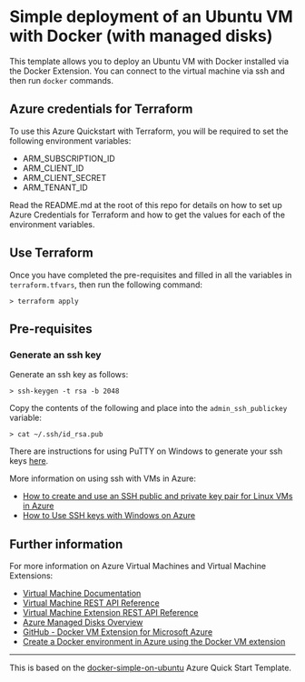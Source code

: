 # Simple deployment of an Ubuntu VM with Docker (with managed disks)

This template allows you to deploy an Ubuntu VM with Docker installed via the Docker Extension. You can connect to the virtual machine via ssh and then run `docker` commands.

## Azure credentials for Terraform

To use this Azure Quickstart with Terraform, you will be required to set the following environment variables:
- ARM_SUBSCRIPTION_ID
- ARM_CLIENT_ID
- ARM_CLIENT_SECRET
- ARM_TENANT_ID

Read the README.md at the root of this repo for details on how to set up Azure Credentials for Terraform and how to get the values for each of the environment variables.

## Use Terraform

Once you have completed the pre-requisites and filled in all the variables in `terraform.tfvars`, then run the following command:

```
> terraform apply
```

## Pre-requisites

### Generate an ssh key

Generate an ssh key as follows:

```
> ssh-keygen -t rsa -b 2048 
```

Copy the contents of the following and place into the `admin_ssh_publickey` variable:

```
> cat ~/.ssh/id_rsa.pub
```

There are instructions for using PuTTY on Windows to generate your ssh keys [here](https://docs.microsoft.com/en-us/azure/virtual-machines/linux/ssh-from-windows).

More information on using ssh with VMs in Azure:

- [How to create and use an SSH public and private key pair for Linux VMs in Azure](https://docs.microsoft.com/en-us/azure/virtual-machines/linux/mac-create-ssh-keys)
- [How to Use SSH keys with Windows on Azure](https://docs.microsoft.com/en-us/azure/virtual-machines/linux/ssh-from-windows)

## Further information

For more information on Azure Virtual Machines and Virtual Machine Extensions:

- [Virtual Machine Documentation](https://docs.microsoft.com/en-us/azure/virtual-machines/)
- [Virtual Machine REST API Reference](https://docs.microsoft.com/en-us/rest/api/compute/virtualmachines)
- [Virtual Machine Extension REST API Reference](https://docs.microsoft.com/en-us/rest/api/compute/extensions)
- [Azure Managed Disks Overview](https://docs.microsoft.com/en-au/azure/storage/storage-managed-disks-overview)
- [GitHub - Docker VM Extension for Microsoft Azure](https://github.com/Azure/azure-docker-extension)
- [Create a Docker environment in Azure using the Docker VM extension](https://docs.microsoft.com/en-us/azure/virtual-machines/linux/dockerextension)

---

This is based on the [docker-simple-on-ubuntu](https://github.com/Azure/azure-quickstart-templates/tree/master/docker-simple-on-ubuntu) Azure Quick Start Template.
